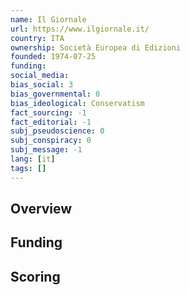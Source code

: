 ```yaml
---
name: Il Giornale
url: https://www.ilgiornale.it/
country: ITA
ownership: Società Europea di Edizioni
founded: 1974-07-25
funding:
social_media:
bias_social: 3
bias_governmental: 0
bias_ideological: Conservatism
fact_sourcing: -1
fact_editorial: -1
subj_pseudoscience: 0
subj_conspiracy: 0
subj_message: -1
lang: [it]
tags: []
---
```


## Overview

## Funding

## Scoring
